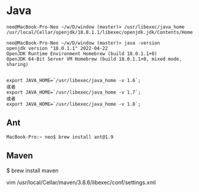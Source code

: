 # Java

```
neo@MacBook-Pro-Neo ~/w/D/window (master)> /usr/libexec/java_home
/usr/local/Cellar/openjdk/18.0.1.1/libexec/openjdk.jdk/Contents/Home

neo@MacBook-Pro-Neo ~/w/D/window (master)> java -version
openjdk version "18.0.1.1" 2022-04-22
OpenJDK Runtime Environment Homebrew (build 18.0.1.1+0)
OpenJDK 64-Bit Server VM Homebrew (build 18.0.1.1+0, mixed mode, sharing)


export JAVA_HOME=`/usr/libexec/java_home -v 1.6`;
或者
export JAVA_HOME=`/usr/libexec/java_home -v 1.7`;
或者
export JAVA_HOME=`/usr/libexec/java_home -v 1.8`;

```

## Ant

`MacBook-Pro:~ neo$ brew install ant@1.9`

## Maven

$ brew install maven

vim /usr/local/Cellar/maven/3.8.6/libexec/conf/settings.xml
 
 
